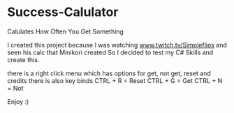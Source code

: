 # Success-Calulator
Calulates How Often You Get Something

I created this project because I was watching www.twitch.tv/Simpleflips and seen his calc that Minikori created
So I decided to test my C# Skills and create this.

there is a right click menu which has options for get, not get, reset and credits
there is also key binds 
CTRL + R = Reset
CTRL + G = Get
CTRL + N = Not

Enjoy :)
  
